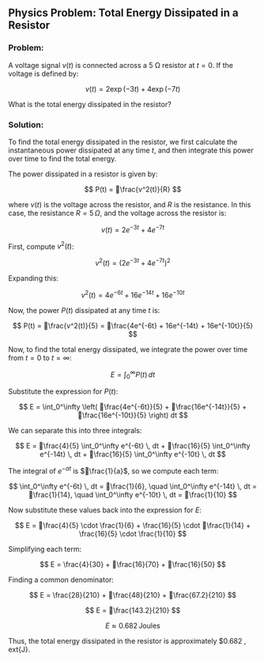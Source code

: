 
## Physics Problem: Total Energy Dissipated in a Resistor

### Problem:
A voltage signal $v(t)$ is connected across a 5 Ω resistor at $t = 0$. If the voltage is defined by:

$$
v(t) = 2\exp(-3t) + 4\exp(-7t)
$$

What is the total energy dissipated in the resistor?

### Solution:
To find the total energy dissipated in the resistor, we first calculate the instantaneous power dissipated at any time $t$, and then integrate this power over time to find the total energy.

The power dissipated in a resistor is given by:

$$
P(t) = \frac{v^2(t)}{R}
$$

where $v(t)$ is the voltage across the resistor, and $R$ is the resistance. In this case, the resistance $R = 5 \, \Omega$, and the voltage across the resistor is:

$$
v(t) = 2e^{-3t} + 4e^{-7t}
$$

First, compute $v^2(t)$:

$$
v^2(t) = \left( 2e^{-3t} + 4e^{-7t} \right)^2
$$

Expanding this:

$$
v^2(t) = 4e^{-6t} + 16e^{-14t} + 16e^{-10t}
$$

Now, the power $P(t)$ dissipated at any time $t$ is:

$$
P(t) = \frac{v^2(t)}{5} = \frac{4e^{-6t} + 16e^{-14t} + 16e^{-10t}}{5}
$$

Now, to find the total energy dissipated, we integrate the power over time from $t = 0$ to $t = \infty$:

$$
E = \int_0^\infty P(t) \, dt
$$

Substitute the expression for $P(t)$:

$$
E = \int_0^\infty \left( \frac{4e^{-6t}}{5} + \frac{16e^{-14t}}{5} + \frac{16e^{-10t}}{5} \right) dt
$$

We can separate this into three integrals:

$$
E = \frac{4}{5} \int_0^\infty e^{-6t} \, dt + \frac{16}{5} \int_0^\infty e^{-14t} \, dt + \frac{16}{5} \int_0^\infty e^{-10t} \, dt
$$

The integral of $e^{-at}$ is $\frac{1}{a}$, so we compute each term:

$$
\int_0^\infty e^{-6t} \, dt = \frac{1}{6}, \quad \int_0^\infty e^{-14t} \, dt = \frac{1}{14}, \quad \int_0^\infty e^{-10t} \, dt = \frac{1}{10}
$$

Now substitute these values back into the expression for $E$:

$$
E = \frac{4}{5} \cdot \frac{1}{6} + \frac{16}{5} \cdot \frac{1}{14} + \frac{16}{5} \cdot \frac{1}{10}
$$

Simplifying each term:

$$
E = \frac{4}{30} + \frac{16}{70} + \frac{16}{50}
$$

Finding a common denominator:

$$
E = \frac{28}{210} + \frac{48}{210} + \frac{67.2}{210}
$$

$$
E = \frac{143.2}{210}
$$

$$
E \approx 0.682 \, \text{Joules}
$$

Thus, the total energy dissipated in the resistor is approximately $0.682 \, 	ext{J}.
